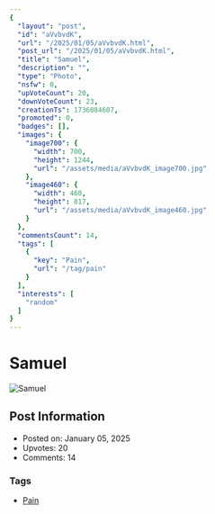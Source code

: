 ```yaml
---
{
  "layout": "post",
  "id": "aVvbvdK",
  "url": "/2025/01/05/aVvbvdK.html",
  "post_url": "/2025/01/05/aVvbvdK.html",
  "title": "Samuel",
  "description": "",
  "type": "Photo",
  "nsfw": 0,
  "upVoteCount": 20,
  "downVoteCount": 23,
  "creationTs": 1736084607,
  "promoted": 0,
  "badges": [],
  "images": {
    "image700": {
      "width": 700,
      "height": 1244,
      "url": "/assets/media/aVvbvdK_image700.jpg"
    },
    "image460": {
      "width": 460,
      "height": 817,
      "url": "/assets/media/aVvbvdK_image460.jpg"
    }
  },
  "commentsCount": 14,
  "tags": [
    {
      "key": "Pain",
      "url": "/tag/pain"
    }
  ],
  "interests": [
    "random"
  ]
}
---
```


# Samuel

![Samuel](/assets/media/aVvbvdK_image700.jpg)

## Post Information

- Posted on: January 05, 2025
- Upvotes: 20
- Comments: 14

### Tags

- [Pain](/tag/Pain)
